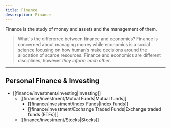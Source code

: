 ```yaml
---
title: Finance
description: Finance
---
```


Finance is the study of money and assets and the management of them.

> What's the difference between finance and economics? Finance is concerned about managing money while economics is a social science focusing on how human’s make decisions around the allocation of scarce resources. Finance and economics are different disciplines, however *they inform each other*.

---
## Personal Finance & Investing
- [[finance/investment/Investing|Investing]]
	- [[finance/investment/Mutual Funds|Mutual funds]]
		- [[finance/investment/Index Funds|Index funds]]
		- [[finance/investment/Exchange Traded Funds|Exchange traded funds (ETFs)]]
	- [[finance/investment/Stocks|Stocks]]
